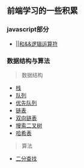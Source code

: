 ## 前端学习的一些积累

### javascript部分
 - [||和&&逻辑运算符](https://github.com/Luefeng/front-end-course/blob/master/javascript/%E9%80%BB%E8%BE%91%E8%BF%90%E7%AE%97%E7%AC%A6.md)
### 数据结构与算法
> 数据结构

- [栈](https://github.com/Luefeng/front-end-course/blob/master/%E6%95%B0%E6%8D%AE%E7%BB%93%E6%9E%84/stack.js)
- [队列](https://github.com/Luefeng/front-end-course/blob/master/%E6%95%B0%E6%8D%AE%E7%BB%93%E6%9E%84/queue.js)
- [优先队列](https://github.com/Luefeng/front-end-course/blob/master/%E6%95%B0%E6%8D%AE%E7%BB%93%E6%9E%84/PriorityQueue.js)
- [链表](https://github.com/Luefeng/front-end-course/blob/master/%E6%95%B0%E6%8D%AE%E7%BB%93%E6%9E%84/linkList.js)
- [双向链表](https://github.com/Luefeng/front-end-course/blob/master/%E6%95%B0%E6%8D%AE%E7%BB%93%E6%9E%84/doublyLinkList.js)
- [搜索二叉树](https://github.com/Luefeng/front-end-course/blob/master/%E6%95%B0%E6%8D%AE%E7%BB%93%E6%9E%84/binarySearchTree.js)
- [哈希表](https://github.com/Luefeng/front-end-course/blob/master/%E6%95%B0%E6%8D%AE%E7%BB%93%E6%9E%84/hashTable.js)

> 算法
 
 - [二分查找](https://github.com/Luefeng/front-end-course/blob/master/%E6%95%B0%E6%8D%AE%E7%BB%93%E6%9E%84/%E4%BA%8C%E5%88%86%E6%9F%A5%E6%89%BE.md)
 
